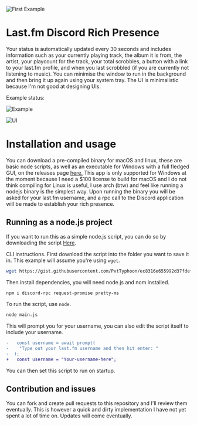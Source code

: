 ![First Example](https://i.imgur.com/L0T07FC.png)

# Last.fm Discord Rich Presence

Your status is automatically updated every 30 seconds and includes information such as your currently playing track, the album it is from, the artist, your playcount for the track, your total scrobbles, a button with a link to your last.fm profile, and when you last scrobbled (if you are currently not listening to music).
You can minimise the window to run in the background and then bring it up again using your system tray.
The UI is minimalistic because I'm not good at designing UIs.

Example status:

![Example](https://i.imgur.com/dykvrTD.gif)

![UI](https://i.imgur.com/AcEo3gp.png)

# Installation and usage

You can download a pre-compiled binary for macOS and linux, these are basic node scripts, as well as an executable for Windows with a full fledged GUI, on the releases page [here.](https://github.com/PvtTyphoon/lfm-rich-presence/releases)
This app is only supported for Windows at the moment because I need a $100 license to build for macOS and I do not think compiling for Linux is useful, I use arch (btw) and feel like running a nodejs binary is the simplest way.
Upon running the binary you will be asked for your last.fm username, and a rpc call to the Discord application will be made to establish your rich presence.

## Running as a node.js project

If you want to run this as a simple node.js script, you can do so by downloading the script [Here](https://gist.githubusercontent.com/PvtTyphoon/ec8316e655992d37fdef1479803fb01e/raw/c248aff479e3da7139335c56c6f9c4fd97f029b7/main.js).

CLI instructions.
First download the script into the folder you want to save it in. This example will assume you're using `wget`.

```bash
wget https://gist.githubusercontent.com/PvtTyphoon/ec8316e655992d37fdef1479803fb01e/raw/c248aff479e3da7139335c56c6f9c4fd97f029b7/main.js
```

Then install dependencies, you will need node.js and nom installed.

```bash
npm i discord-rpc request-promise pretty-ms
```

To run the script, use `node`.

```bash
node main.js
```

This will prompt you for your username, you can also edit the script itself to include your username.

```diff
-   const username = await prompt(
-    "Type out your last.fm username and then hit enter: "
-  );
+   const username = "Your-username-here";
```

You can then set this script to run on startup.

## Contribution and issues

You can fork and create pull requests to this repository and I'll review them eventually. This is however a quick and dirty implementation I have not yet spent a lot of time on. Updates will come eventually.
